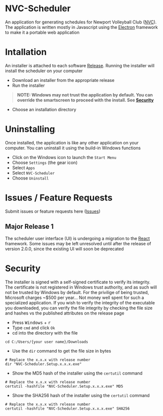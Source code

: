 # NVC-Scheduler
An application for generating schedules for Newport Volleyball Club ([NVC](http://www.newportvolleyballclub.com)). The application is written mostly in Javascript using the [Electron](https://electronjs.org) framework to make it a portable web application

# Intallation
An installer is attached to each software [Release](https://github.com/magalhaesjr/NVC-Scheduler/releases). Running the installer will install the scheduler on your computer
- Download an installer from the appropriate release
- Run the installer
>**NOTE: Windows may not trust the application by default. You can override the smartscreen to proceed with the install. See [Security](https://github.com/magalhaesjr/NVC-Scheduler#Security)**
- Choose an installation directory

# Uninstalling
Once installed, the application is like any other application on your computer. You can uninstall it using the build-in Windows functions
- Click on the Windows icon to launch the `Start Menu`
- Choose `Settings` (the gear icon)
- Select `Apps`
- Select `NVC-Scheduler`
- Choose `Uninstall`

# Issues / Feature Requests
Submit issues or feature requests here ([Issues](https://github.com/magalhaesjr/NVC-Scheduler/issues))

## Major Release 1
The scheduler user interface (UI) is undergoing a migration to the [React](https://reactjs.org) framework. Some issues may be left unresolved until after the release of version 2.0.0, since the existing UI will soon be deprecated

# Security
The installer is signed with a self-signed certificate to verify its integrity. The certificate is not registered in Windows trust authority, and as such will not be trusted by Windows by default. For the privilige of being trusted, Microsoft charges ~$500 per year... Not money well spent for such a specialized application. If you wish to verify the integrity of the executable you downloaded, you can verify the file integrity by checking the file size and hashes vs the published attributes on the release page
- Press <kbd>Windows</kbd> + <kbd>r</kbd>
- Type `cmd` and click `Ok`
- cd into the directory with the file
```shell
cd C:/Users/{your user name}/Downloads
```
- Use the `dir` command to get the file size in bytes
```shell
# Replace the x.x.x with release number
dir "NVC-Scheduler.Setup.x.x.x.exe"
```
- Show the MD5 hash of the installer using the `certutil` command
```shell
# Replace the x.x.x with release number
certutil -hashfile "NVC-Scheduler.Setup.x.x.x.exe" MD5
```
- Show the SHA256 hash of the installer using the `certutil` command
```shell
# Replace the x.x.x with release number
certutil -hashfile "NVC-Scheduler.Setup.x.x.x.exe" SHA256
```


